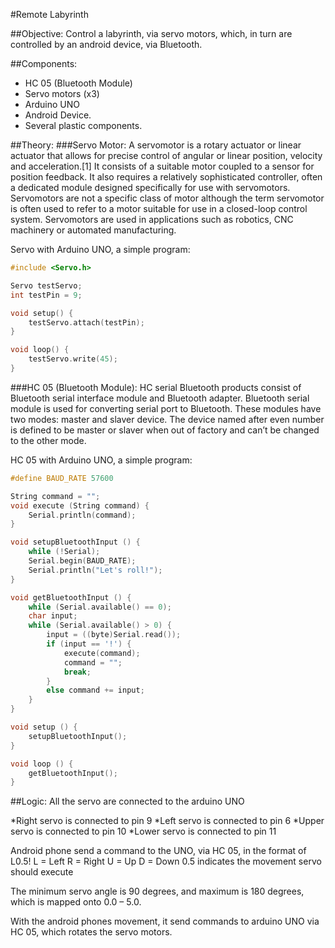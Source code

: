 #Remote Labyrinth

##Objective:
Control a labyrinth, via servo motors, which, in turn are controlled by an android device, via Bluetooth.

##Components:
*	HC 05 (Bluetooth Module)
*	Servo motors (x3)
*	Arduino UNO
*	Android Device.
*	Several plastic components.

##Theory:
###Servo Motor:
A servomotor is a rotary actuator or linear actuator that allows for precise control of angular or linear position, velocity and acceleration.[1] It consists of a suitable motor coupled to a sensor for position feedback. It also requires a relatively sophisticated controller, often a dedicated module designed specifically for use with servomotors.
Servomotors are not a specific class of motor although the term servomotor is often used to refer to a motor suitable for use in a closed-loop control system.
Servomotors are used in applications such as robotics, CNC machinery or automated manufacturing.

Servo with Arduino UNO, a simple program:

````c
#include <Servo.h>

Servo testServo;
int testPin = 9;

void setup() {
	testServo.attach(testPin);
}

void loop() {  
	testServo.write(45);
}
````

###HC 05 (Bluetooth Module):
HC serial Bluetooth products consist of Bluetooth serial interface module and Bluetooth adapter. Bluetooth serial module is used for converting serial port to Bluetooth. These modules have two modes: master and slaver device. The device named after even number is defined to be master or slaver when out of factory and can’t be changed to the other mode.
	
HC 05 with Arduino UNO, a simple program:

````c
#define BAUD_RATE 57600

String command = "";
void execute (String command) {
	Serial.println(command);
}

void setupBluetoothInput () {
	while (!Serial);
	Serial.begin(BAUD_RATE);
	Serial.println("Let's roll!");
}

void getBluetoothInput () {
	while (Serial.available() == 0);
	char input;
	while (Serial.available() > 0) {
		input = ((byte)Serial.read());
		if (input == '!') {
			execute(command);
			command = "";
			break;
		}
		else command += input;
	}
}

void setup () {
	setupBluetoothInput();
}

void loop () {
	getBluetoothInput();
}
````

##Logic:
All the servo are connected to the arduino UNO

*Right servo is connected to pin 9
*Left servo is connected to pin 6
*Upper servo is connected to pin 10
*Lower servo is connected to pin 11

Android phone send a command to the UNO, via HC 05, in the format of L0.5!
L = Left
R = Right
U = Up
D = Down
0.5 indicates the movement servo should execute

The minimum servo angle is 90 degrees, and maximum is 180 degrees, which is mapped onto 0.0 – 5.0.

With the android phones movement, it send commands to arduino UNO via HC 05, which rotates the servo motors.
